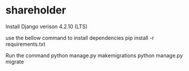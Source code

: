 # shareholder

Install Django verison
4.2.10 (LTS)

use the bellow command to install dependencies
pip install -r requirements.txt


Run the command 
python manage.py makemigrations
python manage.py migrate

